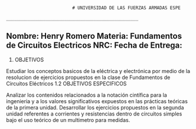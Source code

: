                               
                             # UNIVERSIDAD DE LAS FUERZAS ARMADAS ESPE
                         __________________________________________________
  Nombre: Henry Romero 
  Materia: Fundamentos de Circuitos Electricos 
  NRC:
  Fecha de Entrega: 
 -----------------------------------------------------------------------------------------------
1. OBJETIVOS

Estudiar los conceptos basicos de la eléctrica y electrónica por medio de la resolucion de ejercicios propuestos en la clase de Fundamentos de Circuitos Eléctricos
1.2 OBJETIVOS ESPECIFICOS

Analizar los contenidos relacionados a la notación cintífica para la ingenieria y a los valores significativos expuestos en las prácticas teóricas de la primera unidad.
Desarrollar los ejercicios propuestos en la segunda unidad referentes a corrientes y resistencias dentro de circuitos simples bajo el uso teórico de un multimetro para medidas.
